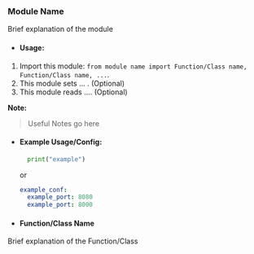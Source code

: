 ### Module Name

Brief explanation of the module

- #### Usage:

1. Import this module: `from module name import Function/Class name, Function/Class name, ...`.
2. This module sets ... . (Optional)
3. This module reads .... (Optional)

  **Note:**
  > Useful Notes go here

- #### Example Usage/Config:

  ```python
	print("example")
  ```
  or
  ```yaml
  example_conf:
    example_port: 8080
    example_port: 8000
  ```
- #### **Function/Class Name**
	
Brief explanation of the Function/Class
